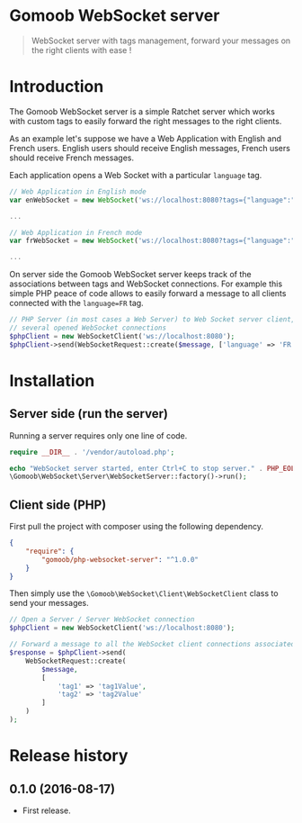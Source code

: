 # Gomoob WebSocket server

> WebSocket server with tags management, forward your messages on the right clients with ease !

# Introduction

The Gomoob WebSocket server is a simple Ratchet server which works with custom tags to easily forward the right messages 
to the right clients.

As an example let's suppose we have a Web Application with English and French users. English users should receive 
English messages, French users should receive French messages.

Each application opens a Web Socket with a particular `language` tag.

```javascript
// Web Application in English mode
var enWebSocket = new WebSocket('ws://localhost:8080?tags={"language":"EN}');

...

// Web Application in French mode
var frWebSocket = new WebSocket('ws://localhost:8080?tags={"language":"FR}');

...
```

On server side the Gomoob WebSocket server keeps track of the associations between tags and WebSocket connections. For 
example this simple PHP peace of code allows to easily forward a message to all clients connected with the `language=FR` tag.

```php
// PHP Server (in most cases a Web Server) to Web Socket server client, allows to send one message which is forwared to
// several opened WebSocket connections
$phpClient = new WebSocketClient('ws://localhost:8080');
$phpClient->send(WebSocketRequest::create($message, ['language' => 'FR']);
```

# Installation

## Server side (run the server)

Running a server requires only one line of code.

```php
require __DIR__ . '/vendor/autoload.php';

echo "WebSocket server started, enter Ctrl+C to stop server." . PHP_EOL;
\Gomoob\WebSocket\Server\WebSocketServer::factory()->run();
```

## Client side (PHP)

First pull the project with composer using the following dependency.

```json
{
    "require": {
        "gomoob/php-websocket-server": "^1.0.0"
    }
}
```

Then simply use the `\Gomoob\WebSocket\Client\WebSocketClient` class to send your messages.

```php
// Open a Server / Server WebSocket connection
$phpClient = new WebSocketClient('ws://localhost:8080');

// Forward a message to all the WebSocket client connections associated to 'tag1' and 'tag2'
$response = $phpClient->send(
    WebSocketRequest::create(
        $message, 
        [
            'tag1' => 'tag1Value',
            'tag2' => 'tag2Value'
        ]
    )
);
```

# Release history

## 0.1.0 (2016-08-17)
 * First release.

